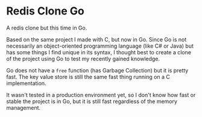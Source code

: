 # Redis Clone Go
A redis clone but this time in Go.

Based on the same project I made with C, but now in Go. Since Go is not necessarily an object-oriented programming language (like C# or Java) 
but has some things I find unique in its syntax, I thought best to create a clone of the project using Go to test my recently gained knowledge.

Go does not have a `free` function (has Garbage Collection) but it is pretty fast. The key value store is still the same fast thing running on a C implementation.

It wasn't tested in a production environment yet, so I don't know how fast or stable the project is in Go, but it is still fast regardless of the
memory management.
